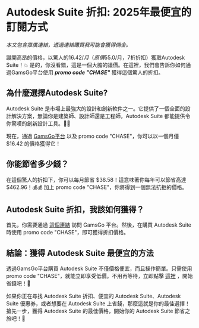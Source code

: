 # Autodesk Suite 折扣: 2025年最便宜的訂閱方式

*本文包含推廣連結，透過連結購買我可能會獲得佣金。*

蹴開高昂的價格，以驚人的$16.42/月（原價$55.0/月，7折折扣）獲取Autodesk Suite！💥 是的，你沒看錯，這是一個大膽的議價。在這裡，我們會告訴你如何通過GamsGo平台使用 _**promo code "CHASE"**_ 獲得這個驚人的折扣。

## 為什麼選擇Autodesk Suite?

Autodesk Suite 是市場上最強大的設計和創新軟件之一。它提供了一個全面的設計解決方案，無論你是建築師、設計師還是工程師，Autodesk Suite 都能提供令你驚嘆的創新設計工具。🔧📐

現在，通過 [GamsGo平台](https://www.gamsgo.com/partner/ykeX7B) 以及 promo code "CHASE"，你可以以一個月僅 $16.42 的價格獲得它！

## 你能節省多少錢？

在這個驚人的折扣下，你可以每月節省 $38.58！這意味著你每年可以節省高達 $462.96！💰💰 加上 promo code "CHASE"，你將得到一個無法抗拒的價格。

## Autodesk Suite 折扣，我該如何獲得？

首先，你需要通過 [這個連結](https://www.gamsgo.com/partner/ykeX7B) 訪問 GamsGo 平台。然後，在購買 Autodesk Suite 時使用 promo code "CHASE"，即可獲得折扣價格。

## 結論：獲得 Autodesk Suite 最便宜的方法

透過GamsGo平台購買 Autodesk Suite 不僅價格便宜，而且操作簡單。只需使用 promo code "CHASE"，就能立即享受低價。不用再等待，立即點擊 [這裡](https://www.gamsgo.com/partner/ykeX7B) ，開始省錢吧！💸

如果你正在尋找 Autodesk Suite 折扣、便宜的 Autodesk Suite、Autodesk Suite 優惠券，或者想要在 Autodesk Suite 上省錢，那麼這就是你的最佳選擇！搶先一步，獲得 Autodesk Suite 的最佳價格，開始你的 Autodesk Suite 節省之旅吧！🚀
